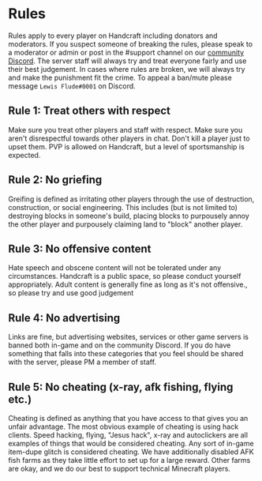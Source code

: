 # Rules

Rules apply to every player on Handcraft including donators and moderators. If you suspect someone of breaking the rules, please speak to a moderator or admin or post in the #support channel on our [community Discord](https://discord.gg/QVNEExU). The server staff will always try and treat everyone fairly and use their best judgement. In cases where rules are broken, we will always try and make the punishment fit the crime. To appeal a ban/mute please message `Lewis Flude#0001` on Discord.

## Rule 1: Treat others with respect

Make sure you treat other players and staff with respect. Make sure you aren't disrespectful towards other players in chat. Don't kill a player just to upset them. PVP is allowed on Handcraft, but a level of sportsmanship is expected.

## Rule 2: No griefing

Greifing is defined as irritating other players through the use of destruction, construction, or social engineering. This includes (but is not limited to) destroying blocks in someone's build,  placing blocks to purpousely annoy the other player and purpousely claiming land to "block" another player.

## Rule 3: No offensive content

Hate speech and obscene content will not be tolerated under any circumstances. Handcraft is a public space, so please conduct yourself appropriately. Adult content is generally fine as long as it's not offensive., so please try and use good judgement

## Rule 4: No advertising

Links are fine, but advertising websites, services or other game servers is banned both in-game and on the community Discord. If you do have something that falls into these categories that you feel should be shared with the server, please PM a member of staff.

## Rule 5: No cheating (x-ray, afk fishing, flying etc.)

Cheating is defined as anything that you have access to that gives you an unfair advantage. The most obvious example of cheating is using hack clients. Speed hacking, flying, "Jesus hack", x-ray and autoclickers are all examples of things that would be considered cheating. Any sort of in-game item-dupe glitch is considered cheating. We have additionally disabled AFK fish farms as they take little effort to set up for a large reward. Other farms are okay, and we do our best to support technical Minecraft players.